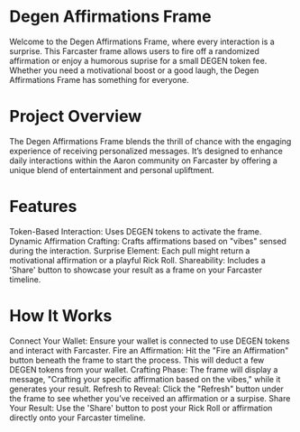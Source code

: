 # Degen Affirmations Frame
Welcome to the Degen Affirmations Frame, where every interaction is a surprise. This Farcaster frame allows users to fire off a randomized affirmation or enjoy a humorous suprise for a small DEGEN token fee. Whether you need a motivational boost or a good laugh, the Degen Affirmations Frame has something for everyone.

# Project Overview
The Degen Affirmations Frame blends the thrill of chance with the engaging experience of receiving personalized messages. It’s designed to enhance daily interactions within the Aaron community on Farcaster by offering a unique blend of entertainment and personal upliftment.

# Features
Token-Based Interaction: Uses DEGEN tokens to activate the frame.
Dynamic Affirmation Crafting: Crafts affirmations based on "vibes" sensed during the interaction.
Surprise Element: Each pull might return a motivational affirmation or a playful Rick Roll.
Shareability: Includes a 'Share' button to showcase your result as a frame on your Farcaster timeline.

# How It Works
Connect Your Wallet: Ensure your wallet is connected to use DEGEN tokens and interact with Farcaster.
Fire an Affirmation: Hit the "Fire an Affirmation" button beneath the frame to start the process. This will deduct a few DEGEN tokens from your wallet.
Crafting Phase: The frame will display a message, "Crafting your specific affirmation based on the vibes," while it generates your result.
Refresh to Reveal: Click the "Refresh" button under the frame to see whether you’ve received an affirmation or a surpise.
Share Your Result: Use the 'Share' button to post your Rick Roll or affirmation directly onto your Farcaster timeline.
